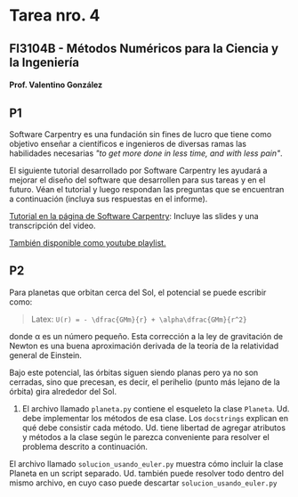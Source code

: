 # Tarea nro. 4
## FI3104B - Métodos Numéricos para la Ciencia y la Ingeniería
#### Prof. Valentino González

## P1

Software Carpentry es una fundación sin fines de lucro que tiene como objetivo
enseñar a científicos e ingenieros de diversas ramas las habilidades necesarias
*"to get more done in less time, and with less pain"*.

El siguiente tutorial desarrollado por Software Carpentry les ayudará a mejorar
el diseño del software que desarrollen para sus tareas y en el futuro. Véan el
tutorial y luego respondan las preguntas que se encuentran a continuación
(incluya sus respuestas en el informe).

[Tutorial en la página de Software
Carpentry](http://swcarpentry.github.io/v4/invperc/index.html): Incluye las
slides y una transcripción del video.

[También disponible como youtube
playlist.](https://www.youtube.com/playlist?list=PL5859017B018F03F4)


## P2

Para planetas que orbitan cerca del Sol, el potencial se puede escribir como:

> Latex: `U(r) = - \dfrac{GMm}{r} + \alpha\dfrac{GMm}{r^2}`

donde &alpha; es un número pequeño. Esta corrección a la ley de gravitación de
Newton es una buena aproximación derivada de la teoría de la relatividad general
de Einstein.

Bajo este potencial, las órbitas siguen siendo planas pero ya no son cerradas,
sino que precesan, es decir, el perihelio (punto más lejano de la órbita) gira
alrededor del Sol.

1. El archivo llamado `planeta.py` contiene el esqueleto la clase `Planeta`. Ud.
debe implementar los métodos de esa clase. Los `docstrings` explican en qué debe
consistir cada método. Ud. tiene libertad de agregar atributos y métodos a la
clase según le parezca conveniente para resolver el problema descrito a
continuación.

El archivo llamado `solucion_usando_euler.py` muestra cómo incluir la clase
Planeta en un script separado. Ud. también puede resolver todo dentro del mismo
archivo, en cuyo caso puede descartar `solucion_usando_euler.py`


